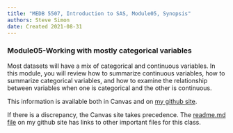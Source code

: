 ```yaml
---
title: "MEDB 5507, Introduction to SAS, Module05, Synopsis"
authors: Steve Simon
date: Created 2021-08-31
---
```


### Module05-Working with mostly categorical variables

Most datasets will have a mix of categorical and continuous variables. In this module, you will review how to summarize continuous variables, how to summarize categorical variables, and how to examine the relationship between variables when one is categorical and the other is continuous.

<!---my git--->
This information is available both in Canvas and on [my github site][thisf].

If there is a discrepancy, the Canvas site takes precedence. The [readme.md file][mygit] on my github site has links to other important files for this class.

[thisf]: https://github.com/pmean/introduction-to-sas/blob/master/modules/5507-05-synopsis.md
[mygit]: https://github.com/pmean/introduction-to-sas/blob/master/README.md
<!---my git--->
